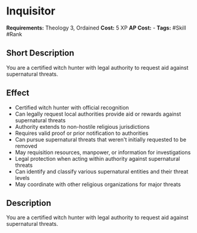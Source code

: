# Inquisitor

**Requirements:** Theology 3, Ordained
**Cost:** 5 XP
**AP Cost:** -
**Tags:** #Skill #Rank

## Short Description
You are a certified witch hunter with legal authority to request aid against supernatural threats.

## Effect
- Certified witch hunter with official recognition
- Can legally request local authorities provide aid or rewards against supernatural threats
- Authority extends to non-hostile religious jurisdictions
- Requires valid proof or prior notification to authorities
- Can pursue supernatural threats that weren't initially requested to be removed
- May requisition resources, manpower, or information for investigations
- Legal protection when acting within authority against supernatural threats
- Can identify and classify various supernatural entities and their threat levels
- May coordinate with other religious organizations for major threats

## Description
You are a certified witch hunter with legal authority to request aid against supernatural threats.
